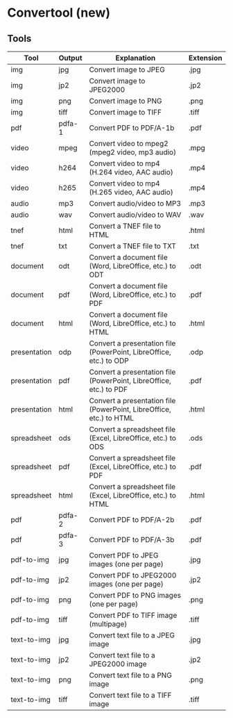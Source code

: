 # Convertool (new)

## Tools

| Tool         | Output | Explanation                                                         | Extension |
|--------------|--------|---------------------------------------------------------------------|-----------|
| img          | jpg    | Convert image to JPEG                                               | .jpg      |
| img          | jp2    | Convert image to JPEG2000                                           | .jp2      |
| img          | png    | Convert image to PNG                                                | .png      |
| img          | tiff   | Convert image to TIFF                                               | .tiff     |
| pdf          | pdfa-1 | Convert PDF to PDF/A-1b                                             | .pdf      |
| video        | mpeg   | Convert video to mpeg2 (mpeg2 video, mp3 audio)                     | .mpg      |
| video        | h264   | Convert video to mp4 (H.264 video, AAC audio)                       | .mp4      |
| video        | h265   | Convert video to mp4 (H.265 video, AAC audio)                       | .mp4      |
| audio        | mp3    | Convert audio/video to MP3                                          | .mp3      |
| audio        | wav    | Convert audio/video to WAV                                          | .wav      |
| tnef         | html   | Convert a TNEF file to HTML                                         | .html     |
| tnef         | txt    | Convert a TNEF file to TXT                                          | .txt      |
| document     | odt    | Convert a document file (Word, LibreOffice, etc.) to ODT            | .odt      |
| document     | pdf    | Convert a document file (Word, LibreOffice, etc.) to PDF            | .pdf      |
| document     | html   | Convert a document file (Word, LibreOffice, etc.) to HTML           | .html     |
| presentation | odp    | Convert a presentation file (PowerPoint, LibreOffice, etc.) to ODP  | .odp      |
| presentation | pdf    | Convert a presentation file (PowerPoint, LibreOffice, etc.) to PDF  | .pdf      |
| presentation | html   | Convert a presentation file (PowerPoint, LibreOffice, etc.) to HTML | .html     |
| spreadsheet  | ods    | Convert a spreadsheet file (Excel, LibreOffice, etc.) to ODS        | .ods      |
| spreadsheet  | pdf    | Convert a spreadsheet file (Excel, LibreOffice, etc.) to PDF        | .pdf      |
| spreadsheet  | html   | Convert a spreadsheet file (Excel, LibreOffice, etc.) to HTML       | .html     |
| pdf          | pdfa-2 | Convert PDF to PDF/A-2b                                             | .pdf      |
| pdf          | pdfa-3 | Convert PDF to PDF/A-3b                                             | .pdf      |
| pdf-to-img   | jpg    | Convert PDF to JPEG images (one per page)                           | .jpg      |
| pdf-to-img   | jp2    | Convert PDF to JPEG2000 images (one per page)                       | .jp2      |
| pdf-to-img   | png    | Convert PDF to PNG images (one per page)                            | .png      |
| pdf-to-img   | tiff   | Convert PDF to TIFF image (multipage)                               | .tiff     |
| text-to-img  | jpg    | Convert text file to a JPEG image                                   | .jpg      |
| text-to-img  | jp2    | Convert text file to a JPEG2000 image                               | .jp2      |
| text-to-img  | png    | Convert text file to a PNG image                                    | .png      |
| text-to-img  | tiff   | Convert text file to a TIFF image                                   | .tiff     |
